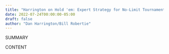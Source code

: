 ```yaml
---
title: "Harrington on Hold 'em: Expert Strategy for No-Limit Tournaments  Volume I: Strategic Play"
date: 2022-07-24T00:00:00-05:00
draft: false
author: "Dan Harrington/Bill Robertie"
---
```


SUMMARY

<!--more-->

CONTENT